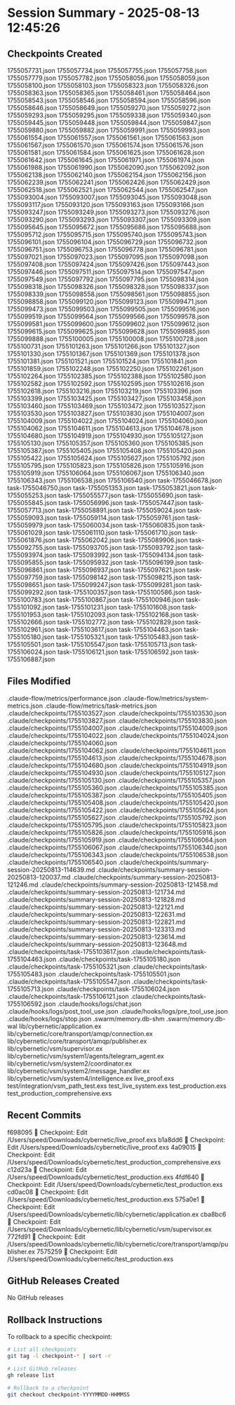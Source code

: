 # Session Summary - 2025-08-13 12:45:26

## Checkpoints Created
1755057731.json
1755057734.json
1755057755.json
1755057758.json
1755057779.json
1755057782.json
1755058056.json
1755058059.json
1755058100.json
1755058103.json
1755058323.json
1755058326.json
1755058363.json
1755058365.json
1755058461.json
1755058464.json
1755058543.json
1755058546.json
1755058594.json
1755058596.json
1755058646.json
1755058649.json
1755059270.json
1755059272.json
1755059293.json
1755059295.json
1755059338.json
1755059340.json
1755059445.json
1755059448.json
1755059844.json
1755059847.json
1755059880.json
1755059882.json
1755059991.json
1755059993.json
1755061554.json
1755061557.json
1755061561.json
1755061563.json
1755061567.json
1755061570.json
1755061574.json
1755061576.json
1755061581.json
1755061584.json
1755061625.json
1755061628.json
1755061642.json
1755061645.json
1755061971.json
1755061974.json
1755061988.json
1755061990.json
1755062090.json
1755062092.json
1755062138.json
1755062140.json
1755062154.json
1755062156.json
1755062239.json
1755062241.json
1755062426.json
1755062429.json
1755062518.json
1755062521.json
1755062544.json
1755062547.json
1755093004.json
1755093007.json
1755093045.json
1755093048.json
1755093117.json
1755093120.json
1755093163.json
1755093166.json
1755093247.json
1755093249.json
1755093273.json
1755093276.json
1755093290.json
1755093293.json
1755093307.json
1755093309.json
1755095645.json
1755095672.json
1755095686.json
1755095688.json
1755095712.json
1755095715.json
1755095740.json
1755095743.json
1755096101.json
1755096104.json
1755096729.json
1755096732.json
1755096751.json
1755096753.json
1755096778.json
1755096781.json
1755097021.json
1755097023.json
1755097095.json
1755097098.json
1755097408.json
1755097424.json
1755097426.json
1755097443.json
1755097446.json
1755097511.json
1755097514.json
1755097547.json
1755097549.json
1755097792.json
1755097795.json
1755098314.json
1755098318.json
1755098326.json
1755098328.json
1755098337.json
1755098339.json
1755098558.json
1755098561.json
1755098855.json
1755098858.json
1755099120.json
1755099123.json
1755099471.json
1755099473.json
1755099503.json
1755099505.json
1755099516.json
1755099519.json
1755099564.json
1755099566.json
1755099578.json
1755099581.json
1755099600.json
1755099602.json
1755099612.json
1755099615.json
1755099625.json
1755099628.json
1755099885.json
1755099888.json
1755100005.json
1755100008.json
1755100728.json
1755100731.json
1755101263.json
1755101266.json
1755101327.json
1755101330.json
1755101367.json
1755101369.json
1755101378.json
1755101381.json
1755101521.json
1755101524.json
1755101841.json
1755101859.json
1755102248.json
1755102250.json
1755102261.json
1755102264.json
1755102385.json
1755102388.json
1755102580.json
1755102582.json
1755102592.json
1755102595.json
1755102616.json
1755102618.json
1755103216.json
1755103219.json
1755103396.json
1755103399.json
1755103425.json
1755103427.json
1755103458.json
1755103460.json
1755103469.json
1755103472.json
1755103527.json
1755103530.json
1755103827.json
1755103830.json
1755104007.json
1755104009.json
1755104022.json
1755104024.json
1755104060.json
1755104062.json
1755104611.json
1755104613.json
1755104678.json
1755104680.json
1755104919.json
1755104930.json
1755105127.json
1755105130.json
1755105357.json
1755105360.json
1755105385.json
1755105387.json
1755105405.json
1755105408.json
1755105420.json
1755105422.json
1755105624.json
1755105627.json
1755105792.json
1755105795.json
1755105823.json
1755105826.json
1755105916.json
1755105919.json
1755106064.json
1755106067.json
1755106340.json
1755106343.json
1755106538.json
1755106540.json
task-1755046678.json
task-1755046750.json
task-1755051353.json
task-1755053821.json
task-1755055253.json
task-1755055577.json
task-1755055690.json
task-1755055845.json
task-1755056996.json
task-1755057447.json
task-1755057713.json
task-1755058891.json
task-1755059024.json
task-1755059093.json
task-1755059114.json
task-1755059761.json
task-1755059979.json
task-1755060034.json
task-1755060835.json
task-1755061029.json
task-1755061110.json
task-1755061710.json
task-1755061876.json
task-1755062042.json
task-1755089906.json
task-1755092755.json
task-1755093705.json
task-1755093792.json
task-1755093974.json
task-1755093992.json
task-1755094134.json
task-1755095855.json
task-1755095932.json
task-1755096199.json
task-1755096861.json
task-1755096937.json
task-1755097621.json
task-1755097759.json
task-1755098142.json
task-1755098215.json
task-1755098651.json
task-1755099247.json
task-1755099281.json
task-1755099292.json
task-1755100357.json
task-1755100586.json
task-1755100783.json
task-1755100867.json
task-1755100946.json
task-1755101092.json
task-1755101231.json
task-1755101608.json
task-1755101953.json
task-1755102093.json
task-1755102168.json
task-1755102666.json
task-1755102772.json
task-1755102829.json
task-1755102961.json
task-1755103617.json
task-1755104463.json
task-1755105180.json
task-1755105321.json
task-1755105483.json
task-1755105501.json
task-1755105547.json
task-1755105713.json
task-1755106024.json
task-1755106121.json
task-1755106592.json
task-1755106887.json

## Files Modified
.claude-flow/metrics/performance.json
.claude-flow/metrics/system-metrics.json
.claude-flow/metrics/task-metrics.json
.claude/checkpoints/1755103527.json
.claude/checkpoints/1755103530.json
.claude/checkpoints/1755103827.json
.claude/checkpoints/1755103830.json
.claude/checkpoints/1755104007.json
.claude/checkpoints/1755104009.json
.claude/checkpoints/1755104022.json
.claude/checkpoints/1755104024.json
.claude/checkpoints/1755104060.json
.claude/checkpoints/1755104062.json
.claude/checkpoints/1755104611.json
.claude/checkpoints/1755104613.json
.claude/checkpoints/1755104678.json
.claude/checkpoints/1755104680.json
.claude/checkpoints/1755104919.json
.claude/checkpoints/1755104930.json
.claude/checkpoints/1755105127.json
.claude/checkpoints/1755105130.json
.claude/checkpoints/1755105357.json
.claude/checkpoints/1755105360.json
.claude/checkpoints/1755105385.json
.claude/checkpoints/1755105387.json
.claude/checkpoints/1755105405.json
.claude/checkpoints/1755105408.json
.claude/checkpoints/1755105420.json
.claude/checkpoints/1755105422.json
.claude/checkpoints/1755105624.json
.claude/checkpoints/1755105627.json
.claude/checkpoints/1755105792.json
.claude/checkpoints/1755105795.json
.claude/checkpoints/1755105823.json
.claude/checkpoints/1755105826.json
.claude/checkpoints/1755105916.json
.claude/checkpoints/1755105919.json
.claude/checkpoints/1755106064.json
.claude/checkpoints/1755106067.json
.claude/checkpoints/1755106340.json
.claude/checkpoints/1755106343.json
.claude/checkpoints/1755106538.json
.claude/checkpoints/1755106540.json
.claude/checkpoints/summary-session-20250813-114639.md
.claude/checkpoints/summary-session-20250813-120037.md
.claude/checkpoints/summary-session-20250813-121246.md
.claude/checkpoints/summary-session-20250813-121458.md
.claude/checkpoints/summary-session-20250813-121734.md
.claude/checkpoints/summary-session-20250813-121828.md
.claude/checkpoints/summary-session-20250813-122121.md
.claude/checkpoints/summary-session-20250813-122631.md
.claude/checkpoints/summary-session-20250813-122821.md
.claude/checkpoints/summary-session-20250813-123313.md
.claude/checkpoints/summary-session-20250813-123614.md
.claude/checkpoints/summary-session-20250813-123648.md
.claude/checkpoints/task-1755103617.json
.claude/checkpoints/task-1755104463.json
.claude/checkpoints/task-1755105180.json
.claude/checkpoints/task-1755105321.json
.claude/checkpoints/task-1755105483.json
.claude/checkpoints/task-1755105501.json
.claude/checkpoints/task-1755105547.json
.claude/checkpoints/task-1755105713.json
.claude/checkpoints/task-1755106024.json
.claude/checkpoints/task-1755106121.json
.claude/checkpoints/task-1755106592.json
.claude/hooks/logs/chat.json
.claude/hooks/logs/post_tool_use.json
.claude/hooks/logs/pre_tool_use.json
.claude/hooks/logs/stop.json
.swarm/memory.db-shm
.swarm/memory.db-wal
lib/cybernetic/application.ex
lib/cybernetic/core/transport/amqp/connection.ex
lib/cybernetic/core/transport/amqp/publisher.ex
lib/cybernetic/vsm/supervisor.ex
lib/cybernetic/vsm/system1/agents/telegram_agent.ex
lib/cybernetic/vsm/system2/coordinator.ex
lib/cybernetic/vsm/system2/message_handler.ex
lib/cybernetic/vsm/system4/intelligence.ex
live_proof.exs
test/integration/vsm_path_test.exs
test_live_system.exs
test_production.exs
test_production_comprehensive.exs

## Recent Commits
f698095 🔖 Checkpoint: Edit /Users/speed/Downloads/cybernetic/live_proof.exs
b1a8dd6 🔖 Checkpoint: Edit /Users/speed/Downloads/cybernetic/live_proof.exs
4a09015 🔖 Checkpoint: Edit /Users/speed/Downloads/cybernetic/test_production_comprehensive.exs
c12d23a 🔖 Checkpoint: Edit /Users/speed/Downloads/cybernetic/test_production.exs
4fdf640 🔖 Checkpoint: Edit /Users/speed/Downloads/cybernetic/test_production.exs
cd0ac08 🔖 Checkpoint: Edit /Users/speed/Downloads/cybernetic/test_production.exs
575a0e1 🔖 Checkpoint: Edit /Users/speed/Downloads/cybernetic/lib/cybernetic/application.ex
cba8bc6 🔖 Checkpoint: Edit /Users/speed/Downloads/cybernetic/lib/cybernetic/vsm/supervisor.ex
772fd91 🔖 Checkpoint: Edit /Users/speed/Downloads/cybernetic/lib/cybernetic/core/transport/amqp/publisher.ex
7575259 🔖 Checkpoint: Edit /Users/speed/Downloads/cybernetic/test_production.exs

## GitHub Releases Created
No GitHub releases

## Rollback Instructions
To rollback to a specific checkpoint:
```bash
# List all checkpoints
git tag -l checkpoint-* | sort -r

# List GitHub releases
gh release list

# Rollback to a checkpoint
git checkout checkpoint-YYYYMMDD-HHMMSS
```

